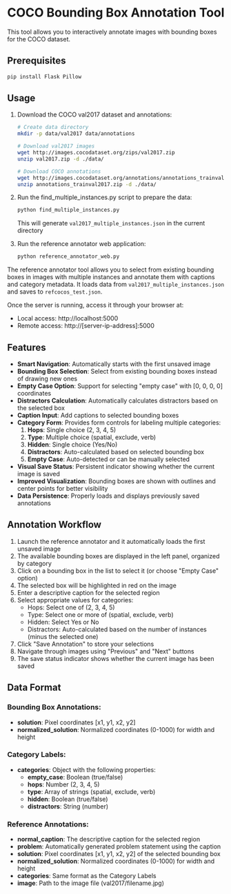 # COCO Bounding Box Annotation Tool

This tool allows you to interactively annotate images with bounding boxes for the COCO dataset.

## Prerequisites

```bash
pip install Flask Pillow
```

## Usage

1. Download the COCO val2017 dataset and annotations:
   ```bash
   # Create data directory
   mkdir -p data/val2017 data/annotations
   
   # Download val2017 images
   wget http://images.cocodataset.org/zips/val2017.zip
   unzip val2017.zip -d ./data/
   
   # Download COCO annotations
   wget http://images.cocodataset.org/annotations/annotations_trainval2017.zip
   unzip annotations_trainval2017.zip -d ./data/
   ```

2. Run the find_multiple_instances.py script to prepare the data:
   ```bash
   python find_multiple_instances.py
   ```
   This will generate `val2017_multiple_instances.json` in the current directory

3. Run the reference annotator web application:
   ```bash
   python reference_annotator_web.py
   ```

The reference annotator tool allows you to select from existing bounding boxes in images with multiple instances and annotate them with captions and category metadata. It loads data from `val2017_multiple_instances.json` and saves to `refcocos_test.json`.

Once the server is running, access it through your browser at:
- Local access: http://localhost:5000
- Remote access: http://[server-ip-address]:5000

## Features
- **Smart Navigation**: Automatically starts with the first unsaved image
- **Bounding Box Selection**: Select from existing bounding boxes instead of drawing new ones
- **Empty Case Option**: Support for selecting "empty case" with [0, 0, 0, 0] coordinates
- **Distractors Calculation**: Automatically calculates distractors based on the selected box
- **Caption Input**: Add captions to selected bounding boxes
- **Category Form**: Provides form controls for labeling multiple categories:
  1. **Hops**: Single choice (2, 3, 4, 5)
  2. **Type**: Multiple choice (spatial, exclude, verb)
  3. **Hidden**: Single choice (Yes/No)
  4. **Distractors**: Auto-calculated based on selected bounding box
  5. **Empty Case**: Auto-detected or can be manually selected
- **Visual Save Status**: Persistent indicator showing whether the current image is saved
- **Improved Visualization**: Bounding boxes are shown with outlines and center points for better visibility
- **Data Persistence**: Properly loads and displays previously saved annotations

## Annotation Workflow
1. Launch the reference annotator and it automatically loads the first unsaved image
2. The available bounding boxes are displayed in the left panel, organized by category
3. Click on a bounding box in the list to select it (or choose "Empty Case" option)
4. The selected box will be highlighted in red on the image
5. Enter a descriptive caption for the selected region
6. Select appropriate values for categories:
   - Hops: Select one of (2, 3, 4, 5)
   - Type: Select one or more of (spatial, exclude, verb)
   - Hidden: Select Yes or No
   - Distractors: Auto-calculated based on the number of instances (minus the selected one)
7. Click "Save Annotation" to store your selections
8. Navigate through images using "Previous" and "Next" buttons
9. The save status indicator shows whether the current image has been saved

## Data Format

### Bounding Box Annotations:
- **solution**: Pixel coordinates [x1, y1, x2, y2]
- **normalized_solution**: Normalized coordinates (0-1000) for width and height

### Category Labels:
- **categories**: Object with the following properties:
  - **empty_case**: Boolean (true/false)
  - **hops**: Number (2, 3, 4, 5)
  - **type**: Array of strings (spatial, exclude, verb)
  - **hidden**: Boolean (true/false)
  - **distractors**: String (number)

### Reference Annotations:
- **normal_caption**: The descriptive caption for the selected region
- **problem**: Automatically generated problem statement using the caption
- **solution**: Pixel coordinates [x1, y1, x2, y2] of the selected bounding box
- **normalized_solution**: Normalized coordinates (0-1000) for width and height
- **categories**: Same format as the Category Labels
- **image**: Path to the image file (val2017/filename.jpg)